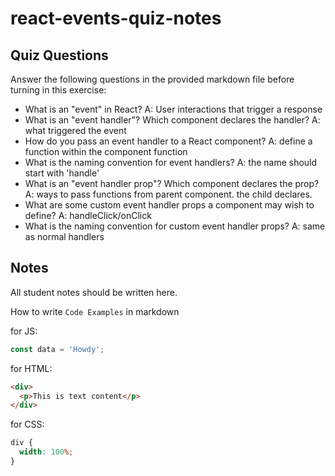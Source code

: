 # react-events-quiz-notes

## Quiz Questions

Answer the following questions in the provided markdown file before turning in this exercise:

- What is an "event" in React?
  A: User interactions that trigger a response
- What is an "event handler"? Which component declares the handler?
  A: what triggered the event
- How do you pass an event handler to a React component?
  A: define a function within the component function
- What is the naming convention for event handlers?
  A: the name should start with 'handle'
- What is an "event handler prop"? Which component declares the prop?
  A: ways to pass functions from parent component. the child declares.
- What are some custom event handler props a component may wish to define?
  A: handleClick/onClick
- What is the naming convention for custom event handler props?
  A: same as normal handlers

## Notes

All student notes should be written here.

How to write `Code Examples` in markdown

for JS:

```javascript
const data = 'Howdy';
```

for HTML:

```html
<div>
  <p>This is text content</p>
</div>
```

for CSS:

```css
div {
  width: 100%;
}
```
